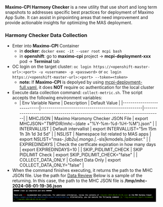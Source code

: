 **Maximo-CPI Harmony Checker** is a new utility that use short and long term snapshots to addresses specific best practices for deployment of Maximo App Suite. It can assist in pinpointing areas that need improvement and provide actionable insights for optimizing the MAS deployment. 

### Harmony Checker Data Collection

- Enter into **Maximo-CPI** Container
    - in **docker**: `docker exec -it --user root mcpi bash`
    - in **openshift**: go to **maximo-cpi** project -> **mcpi-deployment-xxx** pod -> **Terminal** tab
- OC login on the target cluster: `oc login https://<openshift-master-url>:<port> -u <username> -p <password>` or `oc login https://<openshift-master-url>:<port> --token=<token>`
    - **note:** If **Maximo-CPI** is depolyed by using [mcpi-deployment-full.yaml](../download/deployment/mcpi-deployment-full.yaml), it does **NOT** require oc authentication for the local cluster
- Execute data collection command: `collect-metric.sh`. The script accepts the following environment variables:
    - | Env   Variable Name        | Description                                        | Default Value                                                                 |
|----------------------------|----------------------------------------------------|-------------------------------------------------------------------------------|
|        MHCJSON             | Maximo Haromony   Checker JSON File                |        export MHCJSON="${TMPDIR}/mhc-$(date   +"%Y-%m-%d-%H-%M").json"        |
|        INTERVALLIST        | Default intervallist                               |        export INTERVALLIST="5m   15m 1h 3h 1d 3d 5d"                          |
| NSLIST                     | Namespace list   related to MAS apps               |        export NSLIST="mas-.*\|db2u\|.*mongo.*\|.*-sls\|kmodels.*\|aibroker.*" |
| EXPIREDINDAYS              | Check the certficate   expiration in how many days |        export EXPIREDINDAYS=10                                                |
|        SKIP_PIDLIMIT_CHECK | SKIP PIDLIMIT Check                                |        export SKIP_PIDLIMIT_CHECK="false"                                     |
|        COLLECT_DATA_ONLY   | Collect Data Only                                  |        export COLLECT_DATA_ONLY="false"                                       |
- When the command finishes executing, it returns the path to the MHC JSON file. Use the path for [Data Review](./data-review.md) Below is a sample of the returning. In this case, the path to the MHC JSON file is **/tmp/mhc-2024-08-01-19-36.json**
![alt text](data-collection.png)
